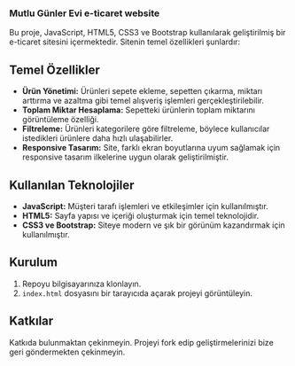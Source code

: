 <h3>Mutlu Günler Evi  e-ticaret website</h3>



Bu proje, JavaScript, HTML5, CSS3 ve Bootstrap kullanılarak geliştirilmiş bir e-ticaret sitesini içermektedir. Sitenin temel özellikleri şunlardır:

## Temel Özellikler

- **Ürün Yönetimi:** Ürünleri sepete ekleme, sepetten çıkarma, miktarı arttırma ve azaltma gibi temel alışveriş işlemleri gerçekleştirilebilir.
- **Toplam Miktar Hesaplama:** Sepetteki ürünlerin toplam miktarını görüntüleme özelliği.
- **Filtreleme:** Ürünleri kategorilere göre filtreleme, böylece kullanıcılar istedikleri ürünlere daha hızlı ulaşabilirler.
- **Responsive Tasarım:** Site, farklı ekran boyutlarına uyum sağlamak için responsive tasarım ilkelerine uygun olarak geliştirilmiştir.

## Kullanılan Teknolojiler

- **JavaScript:** Müşteri tarafı işlemleri ve etkileşimler için kullanılmıştır.
- **HTML5:** Sayfa yapısı ve içeriği oluşturmak için temel teknolojidir.
- **CSS3 ve Bootstrap:** Siteye modern ve şık bir görünüm kazandırmak için kullanılmıştır.

## Kurulum

1. Repoyu bilgisayarınıza klonlayın.
2. `index.html` dosyasını bir tarayıcıda açarak projeyi görüntüleyin.

## Katkılar

Katkıda bulunmaktan çekinmeyin. Projeyi fork edip geliştirmelerinizi bize geri göndermekten çekinmeyin.


